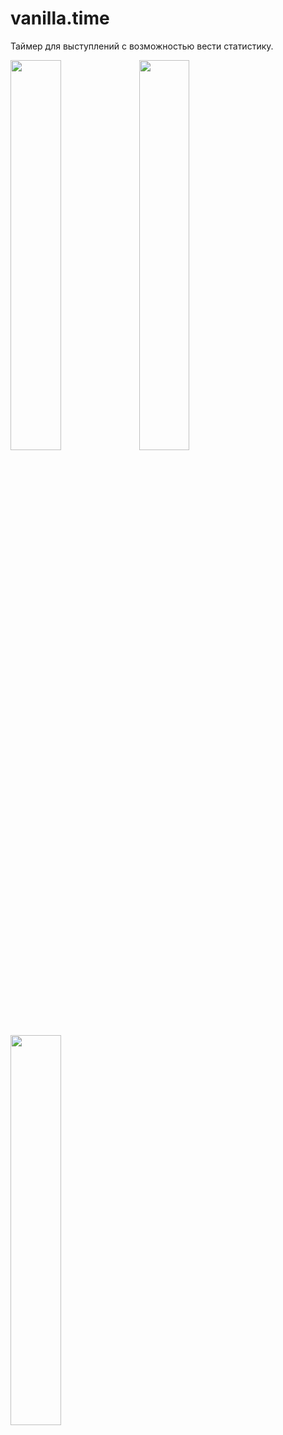 # vanilla.time

Таймер для выступлений с возможностью вести статистику.

<img src="https://user-images.githubusercontent.com/16573297/61965664-63e18980-afd9-11e9-95cc-74f1df8599c8.jpg" height="40%">
<img src="https://user-images.githubusercontent.com/16573297/61965660-617f2f80-afd9-11e9-84c7-f2e32629e1d0.jpg" height="40%">
<img src="https://user-images.githubusercontent.com/16573297/61965657-5e843f00-afd9-11e9-9e87-9d1ca544af3e.jpg" height="40%">
